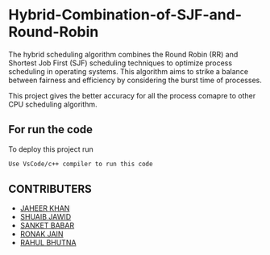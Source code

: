 
# Hybrid-Combination-of-SJF-and-Round-Robin

The hybrid scheduling algorithm combines the Round Robin (RR) and Shortest Job First (SJF) scheduling techniques to optimize process scheduling in operating systems. This algorithm aims to strike a balance between fairness and efficiency by considering the burst time of processes.

This project gives the better accuracy for all the process comapre to other CPU scheduling algorithm.


## For run the code

To deploy this project run

```bash
Use VsCode/c++ compiler to run this code
```


## CONTRIBUTERS

- [JAHEER KHAN ](https://www.github.com/jaheerkhan01)
- [SHUAIB JAWID](https://www.github.com/ShubJas)
- [SANKET BABAR](https://www.github.com/)
- [RONAK JAIN](https://www.github.com/)
- [RAHUL BHUTNA](https://github.com/Rahulbhutna72400)



